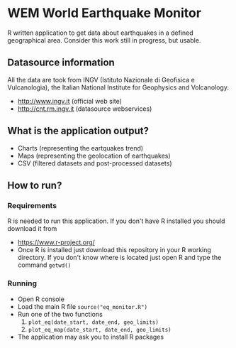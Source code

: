 # WEM World Earthquake Monitor
R written application to get data about earthquakes in a defined geographical area.
Consider this work still in progress, but usable.

## Datasource information
All the data are took from INGV (Istituto Nazionale di Geofisica e Vulcanologia), the Italian National Institute for Geophysics and Volcanology.
- http://www.ingv.it (official web site)
- http://cnt.rm.ingv.it (datasource webservices)

## What is the application output?
- Charts (representing the eartquakes trend)
- Maps (representing the geolocation of earthquakes)
- CSV (filtered datasets and post-processed datasets)

## How to run?
### Requirements
R is needed to run this application. If you don't have R installed you should download it from
- https://www.r-project.org/
- Once R is installed just download this repository in your R working directory. If you don't know where is located just open R and type the command ```getwd()```

### Running
- Open R console
- Load the main R file ```source("eq_monitor.R")```
- Run one of the two functions
  1. ```plot_eq(date_start, date_end, geo_limits)```
  2. ```plot_eq_map(date_start, date_end, geo_limits)```
- The application may ask you to install R packages
